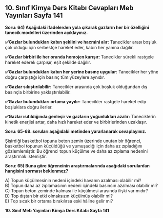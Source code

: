 ## 10. Sınıf Kimya Ders Kitabı Cevapları Meb Yayınları Sayfa 141

**Soru: 64) Aşağıdaki ifadelerden yola çıkarak gazların her bir özelliğini tanecik modelleri üzerinden açıklayınız.**

**✅Gazlar bulundukları kabın şeklini ve hacmini alır:** Tanecikler arası boşluk çok olduğu için serbestçe hareket eder, kabın her yanına dağılır.

**✅Gazlar birbiri ile her oranda homojen karışır:** Tanecikler sürekli rastgele hareket ederek çarpışır, eşit şekilde dağılır.

**✅Gazlar bulundukları kabın her yerine basınç uygular:** Tanecikler her yöne doğru çarpıştığı için basınç tüm yüzeylere aynıdır.

**✅Gazlar sıkıştırılabilir:** Tanecikler arasında çok boşluk olduğundan dış basınçla birbirine yaklaştırılabilir.

**✅Gazlar bulundukları ortama yayılır:** Tanecikler rastgele hareket edip boşluklara doğru ilerler.

**✅Gazlar ısıtıldığında genleşir ve gazların yoğunlukları azalır:** Taneciklerin kinetik enerjisi artar, daha hızlı hareket eder ve birbirlerinden uzaklaşır.

**Soru: 65-69. soruları aşağıdaki metinden yararlanarak cevaplayınız.**

Şişirdiği basketbol topunu beton zemin üzerinde unutan bir öğrenci, basketbol topunun küçüldüğü ve yumuşadığı için daha az zıpladığını gözlemlemiştir. Bu öğrenci topun küçülme ve daha az zıplama nedenini araştırmak istemiştir.

**Soru: 65) Buna göre öğrencinin araştırmalarında aşağıdaki sorulardan hangisini sorması beklenmez?**

A) Topun küçülmesinin nedeni içindeki havanın azalması olabilir mi?  
 B) Topun daha az zıplamasının nedeni içindeki basıncın azalması olabilir mi?  
 C) Topun beton zeminde kalması ile küçülmesi arasında ilişki var mıdır?  
 D) Top dıştan bir etki olmaksızın küçülmüş olabilir mi?  
 E) Top sıcak bir ortama bırakılırsa eski hâline gelir mi?

**10. Sınıf Meb Yayınları Kimya Ders Kitabı Sayfa 141**